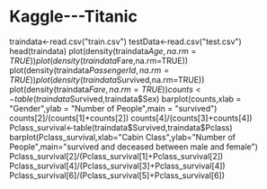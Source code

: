 # Kaggle---Titanic
traindata<-read.csv("train.csv")
testData<-read.csv("test.csv")
head(traindata)
plot(density(traindata$Age,na.rm=TRUE))
plot(density(traindata$Fare,na.rm=TRUE))
plot(density(traindata$PassengerId,na.rm=TRUE))
plot(density(traindata$Survived,na.rm=TRUE))
plot(density(traindata$Fare,na.rm=TRUE))
counts<-table(traindata$Survived,traindata$Sex)
barplot(counts,xlab = "Gender",ylab = "Number of People",main = "survived")
counts[2]/(counts[1]+counts[2])
counts[4]/(counts[3]+counts[4])
Pclass_survival<-table(traindata$Survived,traindata$Pclass)
barplot(Pclass_survival,xlab="Cabin Class",ylab="Number of People",main="survived and deceased between male and female")
Pclass_survival[2]/(Pclass_survival[1]+Pclass_survival[2])
Pclass_survival[4]/(Pclass_survival[3]+Pclass_survival[4])
Pclass_survival[6]/(Pclass_survival[5]+Pclass_survival[6])
